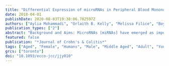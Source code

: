 ```yaml
---
title: "Differential Expression of microRNAs in Peripheral Blood Mononuclear Cells Identifies Autophagy and TGF-Beta-Related Signatures Aberrantly Expressed in Inflammatory Bowel Disease"
date: 2018-04-01
publishDate: 2020-08-03T19:38:06.702597Z
authors: ["Aylia Mohammadi", "Orlaith B. Kelly", "Melissa Filice", "Boyko Kabakchiev", "Michelle I. Smith", "Mark S. Silverberg"]
publication_types: ["2"]
abstract: "Background and Aims: MicroRNAs [miRNAs] have emerged as important regulators in inflammatory bowel disease [IBD]. This study investigated differential expression of miRNAs across clinical phenotypes in a well-characterized cohort of IBD patients and healthy controls [HCs]. Methods: A cohort of Crohn's disease [CD] and ulcerative colitis [UC] patients and HCs was prospectively accrued. Total RNA was extracted from peripheral blood mononuclear cells for all subjects. miRNA expression was measured using NanoString technologies. The subjects were stratified according to disease activity and location. Statistical significance was assessed per miRNA across outcomes and corrected for multiple testing. miRNA regulation of transcription of important results was confirmed in vitro by a dual luciferase reporter assay and autophagy function was evaluated using immunofluorescence imaging of LC3 puncta in HeLa cells. Results: In total, 120 subjects were enrolled. Seventy-four miRNAs were differentially expressed across CD, UC and HCs. Comparing quiescent CD [CDq] with HCs we found ten miRNAs upregulated in CDq. When comparing colonic CD [CCD] to UC, seven miRNAs were upregulated in CCD. The most differentially expressed miRNA in CCD vs UC was miR-874-3p, and we showed its possible utility as a biomarker of differential diagnosis. We showed miR-874-3p targets ATG16L1 and reduces its expression in vitro. An miR-874-3p mimic dysregulates autophagy by a reduction of LC3 in vitro. Conclusions: We identified unique miRNA signatures expressed in distinct IBD phenotypes. These associations highlight pathways dysregulated by aberrant miRNA expression, revealing possible mechanisms underlying the pathophysiology of IBD, but also suggest a cluster of miRNAs as readily accessible biomarkers to aid in differential diagnosis."
featured: false
publication: "*Journal of Crohn's & Colitis*"
tags: ["Aged", "Female", "Humans", "Male", "Middle Aged", "Adult", "Young Adult", "Case-Control Studies", "Colitis", "Ulcerative", "Crohn Disease", "Colon", "Signal Transduction", "Autophagy", "Severity of Illness Index", "Autophagy-Related Proteins", "Biomarkers", "Transforming Growth Factor beta", "Smad3 Protein", "Prospective Studies", "HeLa Cells", "Diagnosis", "Differential", "Leukocytes", "Mononuclear", "MicroRNAs", "Up-Regulation"]
grcs: ["toronto"]
doi: "10.1093/ecco-jcc/jjy010"
---
```


